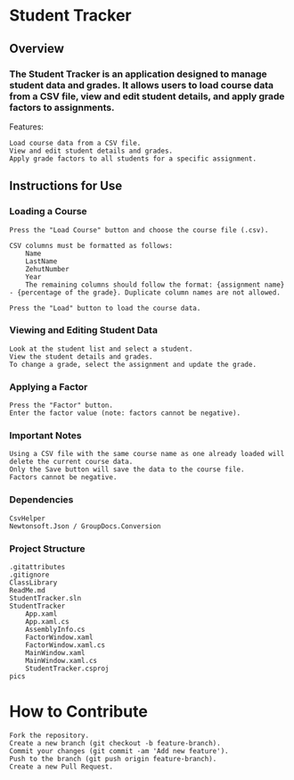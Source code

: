 # Student Tracker
## Overview

### The Student Tracker is an application designed to manage student data and grades. It allows users to load course data from a CSV file, view and edit student details, and apply grade factors to assignments.
Features:

    Load course data from a CSV file.
    View and edit student details and grades.
    Apply grade factors to all students for a specific assignment.

## Instructions for Use
### Loading a Course

    Press the "Load Course" button and choose the course file (.csv).

    CSV columns must be formatted as follows:
        Name
        LastName
        ZehutNumber
        Year
        The remaining columns should follow the format: {assignment name} - {percentage of the grade}. Duplicate column names are not allowed.

    Press the "Load" button to load the course data.

### Viewing and Editing Student Data

    Look at the student list and select a student.
    View the student details and grades.
    To change a grade, select the assignment and update the grade.

### Applying a Factor

    Press the "Factor" button.
    Enter the factor value (note: factors cannot be negative).

### Important Notes

    Using a CSV file with the same course name as one already loaded will delete the current course data.
    Only the Save button will save the data to the course file.
    Factors cannot be negative.

### Dependencies

    CsvHelper
    Newtonsoft.Json / GroupDocs.Conversion

### Project Structure

    .gitattributes
    .gitignore
    ClassLibrary
    ReadMe.md
    StudentTracker.sln
    StudentTracker
        App.xaml
        App.xaml.cs
        AssemblyInfo.cs
        FactorWindow.xaml
        FactorWindow.xaml.cs
        MainWindow.xaml
        MainWindow.xaml.cs
        StudentTracker.csproj
    pics

# How to Contribute

    Fork the repository.
    Create a new branch (git checkout -b feature-branch).
    Commit your changes (git commit -am 'Add new feature').
    Push to the branch (git push origin feature-branch).
    Create a new Pull Request.
